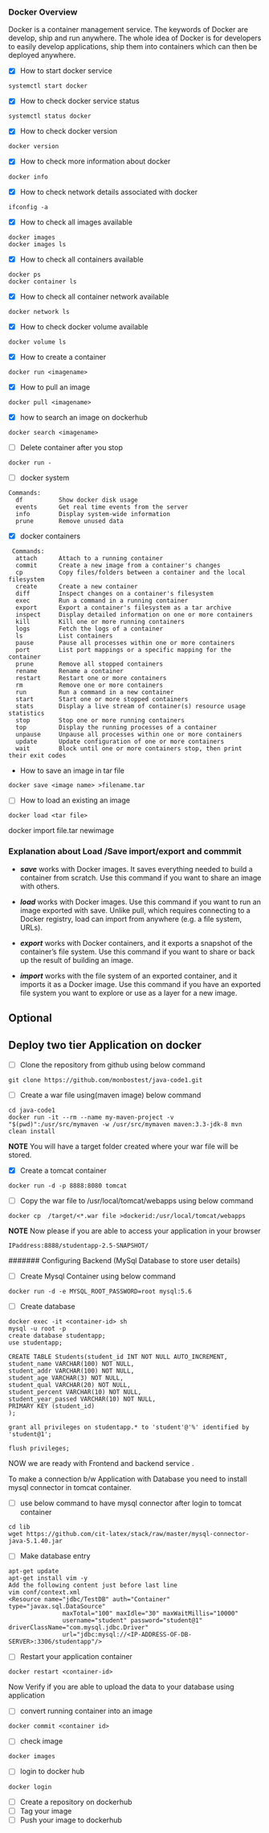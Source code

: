 ### Docker Overview
Docker is a container management service. The keywords of Docker are develop, ship and run anywhere. The whole idea of Docker is for developers to easily develop applications, ship them into containers which can then be deployed anywhere.

- [x] How to start docker service 
```
systemctl start docker
```
- [x] How to check docker service status
```
systemctl status docker
```
- [x] How to check docker version
```
docker version
```
- [x] How to check more information about docker 
```
docker info
```
- [x] How to check network details associated with docker
```
ifconfig -a
```
- [x] How to check all images available
```
docker images
docker images ls
```
- [x] How to check  all containers available
```
docker ps 
docker container ls
```
- [x] How to check all container network available 
```
docker network ls
```
- [x] How to check docker volume available 
```
docker volume ls
```

- [x] How to create a container
```
docker run <imagename>
```
- [x] How to pull an image
```
docker pull <imagename>
```
- [x] how to search an image on dockerhub
```
docker search <imagename>
```
- [ ] Delete container after you stop
```
docker run -
```
- [ ] docker system
```
Commands:
  df          Show docker disk usage
  events      Get real time events from the server
  info        Display system-wide information
  prune       Remove unused data
```
- [x] docker containers
```
 Commands:
  attach      Attach to a running container
  commit      Create a new image from a container's changes
  cp          Copy files/folders between a container and the local filesystem
  create      Create a new container
  diff        Inspect changes on a container's filesystem
  exec        Run a command in a running container
  export      Export a container's filesystem as a tar archive
  inspect     Display detailed information on one or more containers
  kill        Kill one or more running containers
  logs        Fetch the logs of a container
  ls          List containers
  pause       Pause all processes within one or more containers
  port        List port mappings or a specific mapping for the container
  prune       Remove all stopped containers
  rename      Rename a container
  restart     Restart one or more containers
  rm          Remove one or more containers
  run         Run a command in a new container
  start       Start one or more stopped containers
  stats       Display a live stream of container(s) resource usage statistics
  stop        Stop one or more running containers
  top         Display the running processes of a container
  unpause     Unpause all processes within one or more containers
  update      Update configuration of one or more containers
  wait        Block until one or more containers stop, then print their exit codes
```

- How to save an image in tar file
```
docker save <image name> >filename.tar
```

- [ ] How to load an existing an image
```
docker load <tar file>
```

docker import file.tar newimage



### Explanation about Load /Save import/export and commmit

- ***save*** works with Docker images. It saves everything needed to build a container from scratch. Use this command if you want to share an image with others.

- ***load*** works with Docker images. Use this command if you want to run an image exported with save. Unlike pull, which requires connecting to a Docker registry, load can import from anywhere (e.g. a file system, URLs).

- ***export*** works with Docker containers, and it exports a snapshot of the container’s file system. Use this command if you want to share or back up the result of building an image.

- ***import*** works with the file system of an exported container, and it imports it as a Docker image. Use this command if you have an exported file system you want to explore or use as a layer for a new image.



## Optional
## Deploy two tier Application on docker

- [ ] Clone the repository from github using below command
```
git clone https://github.com/monbostest/java-code1.git
```
- [ ] Create a war file using(maven image)  below command
```
cd java-code1
docker run -it --rm --name my-maven-project -v "$(pwd)":/usr/src/mymaven -w /usr/src/mymaven maven:3.3-jdk-8 mvn clean install
```
**NOTE**  You will have a target folder created where your war file will be stored.
- [x] Create a tomcat container
```
docker run -d -p 8888:8080 tomcat
```

- [ ]  Copy the war file to /usr/local/tomcat/webapps using below command
```
docker cp  /target/<*.war file >dockerid:/usr/local/tomcat/webapps
```

**NOTE**  Now please if you are able to access your application in your browser
```
IPaddress:8888/studentapp-2.5-SNAPSHOT/
```

#######   Configuring Backend (MySql Database to store user details)


 - [ ] Create Mysql Container using below command
```
docker run -d -e MYSQL_ROOT_PASSWORD=root mysql:5.6
```
-  [ ] Create database 
```
docker exec -it <container-id> sh
mysql -u root -p
create database studentapp;
use studentapp;

CREATE TABLE Students(student_id INT NOT NULL AUTO_INCREMENT,
student_name VARCHAR(100) NOT NULL,
student_addr VARCHAR(100) NOT NULL,
student_age VARCHAR(3) NOT NULL,
student_qual VARCHAR(20) NOT NULL,
student_percent VARCHAR(10) NOT NULL,
student_year_passed VARCHAR(10) NOT NULL,
PRIMARY KEY (student_id)
);

grant all privileges on studentapp.* to 'student'@'%' identified by 'student@1';

flush privileges;

```


NOW we are ready with Frontend and backend service .

To make a connection b/w Application with Database you need to install mysql connector in tomcat container.

- [ ] use below command to have mysql connector after login to tomcat container
```
cd lib
wget https://github.com/cit-latex/stack/raw/master/mysql-connector-java-5.1.40.jar 
```

- [ ] Make database entry 
```
apt-get update
apt-get install vim -y
Add the following content just before last line
vim conf/context.xml
<Resource name="jdbc/TestDB" auth="Container" type="javax.sql.DataSource"
               maxTotal="100" maxIdle="30" maxWaitMillis="10000"
               username="student" password="student@1" driverClassName="com.mysql.jdbc.Driver"
               url="jdbc:mysql://<IP-ADDRESS-OF-DB-SERVER>:3306/studentapp"/>
```
- [ ] Restart your application container
```
docker restart <container-id>
```


Now Verify if you are able to upload the data to your database using application

- [ ] convert running container into an image
```
docker commit <container id>

````
- [ ] check image
```
docker images
```
- [ ] login to docker hub
```
docker login
```
- [ ]  Create a repository on dockerhub
- [ ]  Tag your image
- [ ]  Push your image to dockerhub
